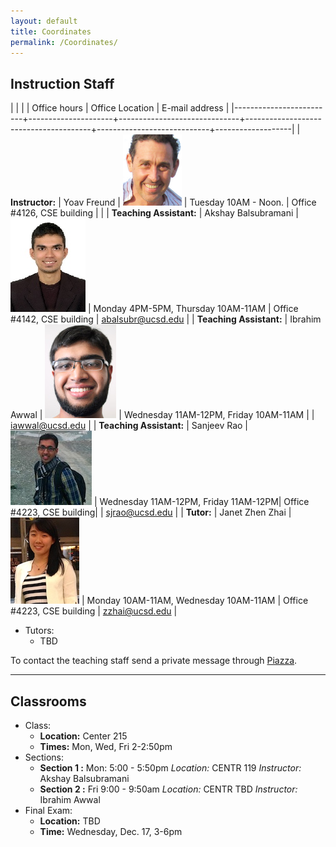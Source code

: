 ```yaml
---
layout: default
title: Coordinates
permalink: /Coordinates/
---
```


## Instruction Staff ##

|                         |                     |                              | Office hours                          | Office Location            | E-mail address    |
|-------------------------+---------------------+------------------------------+---------------------------------------+----------------------------+-------------------|
| **Instructor:**         | Yoav Freund         | ![](/images/2010yoav2.png)   | Tuesday 10AM - Noon.                  | Office #4126, CSE building |                   |
| **Teaching Assistant:** | Akshay Balsubramani | ![](/images/ABportrait2.jpg) | Monday 4PM-5PM, Thursday 10AM-11AM    | Office #4142, CSE building | abalsubr@ucsd.edu |
| **Teaching Assistant:** | Ibrahim Awwal       | ![](/images/ibrahim.jpg)     | Wednesday 11AM-12PM, Friday 10AM-11AM |                            | iawwal@ucsd.edu   |
| **Teaching Assistant:** | Sanjeev Rao         | ![](/images/sjrao.jpg)       | Wednesday 11AM-12PM, Friday 11AM-12PM| Office #4223, CSE building|                            | sjrao@ucsd.edu    |
| **Tutor:**              | Janet Zhen Zhai     | ![](/images/Janet.jpg)       | Monday 10AM-11AM, Wednesday 10AM-11AM | Office #4223, CSE building | zzhai@ucsd.edu    |
* Tutors:
	* TBD

To contact the teaching staff send a private message through [Piazza](https://piazza.com/ucsd/fall2014/cse103/).

-------------------
## Classrooms ##

* Class:
	* **Location:** Center 215
	* **Times:** Mon, Wed, Fri 2-2:50pm
* Sections:
	* **Section 1 :** Mon: 5:00 - 5:50pm *Location:* CENTR 119
        *Instructor:* Akshay Balsubramani
	* **Section 2 :** Fri 9:00 - 9:50am *Location:* CENTR TBD
        *Instructor:* Ibrahim Awwal
* Final Exam:
	* **Location:** TBD
	* **Time:** Wednesday, Dec. 17, 3-6pm
